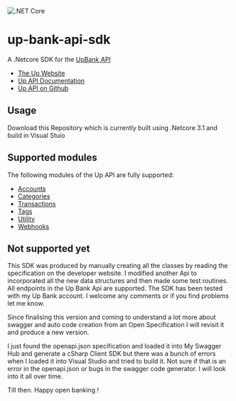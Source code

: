 ![.NET Core](https://github.com/SelectSystemsInternational/up-bank-api/workflows/.NET%20Core/badge.svg?branch=master&event=status)

# up-bank-api-sdk
A .Netcore SDK for the [UpBank API](https://developer.up.com.au/)

* [The Up Website](https://up.com.au/)
* [Up API Documentation](https://developer.up.com.au/)
* [Up API on Github](https://github.com/up-banking/api)

## Usage

Download this Repository which is currently built using .Netcore 3.1 and build in Visual Stuio

## Supported modules

The following modules of the Up API are fully supported:

* [Accounts](https://developer.up.com.au/#accounts)
* [Categories](https://developer.up.com.au/#categories)
* [Transactions](https://developer.up.com.au/#transactions)
* [Tags](https://developer.up.com.au/#tags)
* [Utility](https://developer.up.com.au/#utility_endpoints)
* [Webhooks](https://developer.up.com.au/#webhooks)

## Not supported yet

This SDK was produced by manually creating all the classes by reading the specification on the developer website. 
I modified another Api to incorporated all the new data structures and then made some test routines.
All endpoints in the Up Bank Api are supported. The SDK has been tested with my Up Bank account.
I welcome any comments or if you find problems let me know.

Since finalising this version and coming to understand a lot more about swagger and auto code creation from an Open Specification I will revisit it and produce a new version.

I just found the openapi.json specification and loaded it into My Swagger Hub and generate a cSharp Client SDK but there was a bunch of errors when I loaded it into Visual Studio and tried to build it. Not sure if that is an error in the openapi.json or bugs in the swagger code generator. I will look into it all over time.

Till then. Happy open banking !
